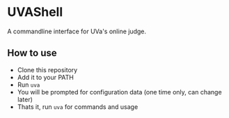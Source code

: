 # UVAShell

A commandline interface for UVa's online judge.

## How to use

* Clone this repository
* Add it to your PATH
* Run ``uva``
* You will be prompted for configuration data (one time only, can change later)
* Thats it, run ``uva`` for commands and usage 
